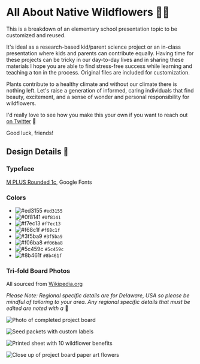 # All About Native Wildflowers 🌷🌻

This is a breakdown of an elementary school presentation topic to be customized and reused. 

It's ideal as a research-based kid/parent science project or an in-class presentation where kids and parents can contribute equally. Having time for these projects can be tricky in our day-to-day lives and in sharing these materials I hope you are able to find stress-free success while learning and teaching a ton in the process. Original files are included for customization. 

Plants contribute to a healthy climate and without our climate there is nothing left. Let's raise a generation of informed, caring individuals that find beauty, excitement, and a sense of wonder and personal responsibility for wildflowers.

I'd really love to see how you make this your own if you want to reach out [on Twitter](https://twitter.com/JoniTrythall) 👋

Good luck, friends! 

## Design Details 🎨

### Typeface
[M PLUS Rounded 1c](https://fonts.google.com/specimen/M+PLUS+Rounded+1c), Google Fonts

### Colors
- ![#ed3155](https://placehold.it/15/ed3155/000000?text=+) `#ed3155`
- ![#0f8141](https://placehold.it/15/0f8141/000000?text=+) `#0f8141`
- ![#f7ec13](https://placehold.it/15/f7ec13/000000?text=+) `#f7ec13`
- ![#f68c1f](https://placehold.it/15/f68c1f/000000?text=+) `#f68c1f`
- ![#3f5ba9](https://placehold.it/15/3f5ba9/000000?text=+) `#3f5ba9`
- ![#f06ba8](https://placehold.it/15/f06ba8/000000?text=+) `#f06ba8`
- ![#5c459c](https://placehold.it/15/5c459c/000000?text=+) `#5c459c`
- ![#8b461f](https://placehold.it/15/8b461f/000000?text=+) `#8b461f`

### Tri-fold Board Photos
All sourced from [Wikipedia.org](https://www.wikipedia.org/) 

*Please Note: Regional specific details are for Delaware, USA so please be mindful of tailoring to your area. Any regional specific details that must be edited are noted with a* 📍

![Photo of completed project board](https://user-images.githubusercontent.com/5723303/57584491-f0d07880-74a9-11e9-825d-386bbd9eb72f.jpg)

![Seed packets with custom labels](https://user-images.githubusercontent.com/5723303/57584500-26756180-74aa-11e9-90b2-131870c55076.jpg)

![Printed sheet with 10 wildflower benefits](https://user-images.githubusercontent.com/5723303/57584501-283f2500-74aa-11e9-8b91-157869f53dea.jpg)

![Close up of project board paper art flowers](https://user-images.githubusercontent.com/5723303/57588123-d1534300-74dd-11e9-8284-560abd85e204.jpg)

